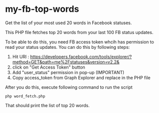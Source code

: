 # my-fb-top-words
Get the list of your most used 20 words in Facebook statuses.

This PHP file fetches top 20 words from your last 100 FB status updates.

To be able to do this, you need FB access token whcih has permission to read your status updates. You can do this by following steps:

1. Hit URl : https://developers.facebook.com/tools/explorer/?method=GET&path=me%2Fstatuses&version=v2.2&
2. click on "Get Access Token" button
3. Add "user_status" permission in pop-up (IMPORTANT)
4. Copy access_token from Graph Explorer and replace in the PHP file


After you do this, execute following command to run the script

```
php word_fetch.php
```

That should print the list of top 20 words.
